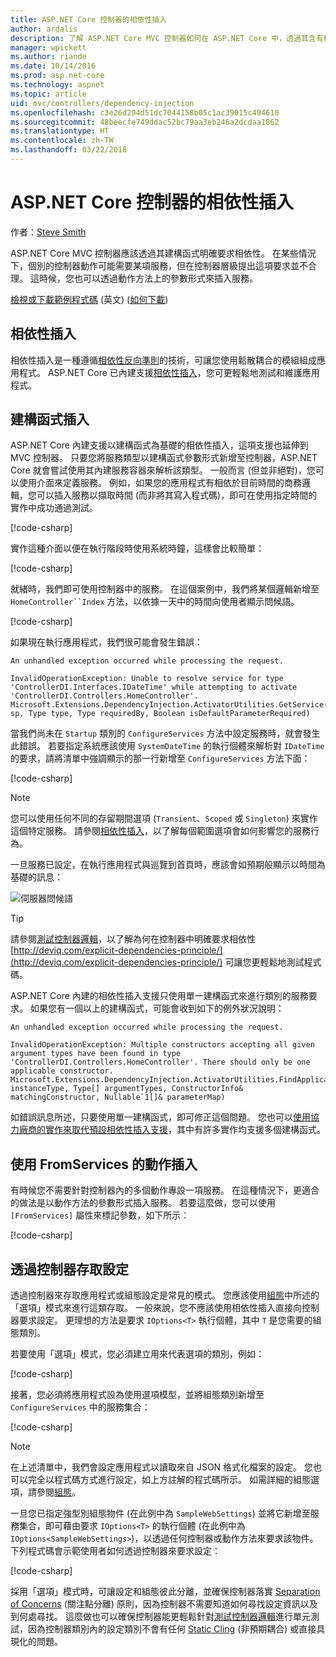 ```yaml
---
title: ASP.NET Core 控制器的相依性插入
author: ardalis
description: 了解 ASP.NET Core MVC 控制器如何在 ASP.NET Core 中，透過其含有相依性插入的建構函式明確要求其相依性。
manager: wpickett
ms.author: riande
ms.date: 10/14/2016
ms.prod: asp.net-core
ms.technology: aspnet
ms.topic: article
uid: mvc/controllers/dependency-injection
ms.openlocfilehash: c3e26d294d51dc7044158b05c1ac39015c494610
ms.sourcegitcommit: 48beecfe749ddac52bc79aa3eb246a2dcdaa1862
ms.translationtype: HT
ms.contentlocale: zh-TW
ms.lasthandoff: 03/22/2018
---
```

# <a name="dependency-injection-into-controllers-in-aspnet-core"></a>ASP.NET Core 控制器的相依性插入

<a name="dependency-injection-controllers"></a>

作者：[Steve Smith](https://ardalis.com/)

ASP.NET Core MVC 控制器應該透過其建構函式明確要求相依性。 在某些情況下，個別的控制器動作可能需要某項服務，但在控制器層級提出這項要求並不合理。 這時候，您也可以透過動作方法上的參數形式來插入服務。

[檢視或下載範例程式碼](https://github.com/aspnet/Docs/tree/master/aspnetcore/mvc/controllers/dependency-injection/sample) \(英文\) ([如何下載](xref:tutorials/index#how-to-download-a-sample))

## <a name="dependency-injection"></a>相依性插入

相依性插入是一種遵循[相依性反向準則](http://deviq.com/dependency-inversion-principle/)的技術，可讓您使用鬆散耦合的模組組成應用程式。 ASP.NET Core 已內建支援[相依性插入](../../fundamentals/dependency-injection.md)，您可更輕鬆地測試和維護應用程式。

## <a name="constructor-injection"></a>建構函式插入

ASP.NET Core 內建支援以建構函式為基礎的相依性插入，這項支援也延伸到 MVC 控制器。 只要您將服務類型以建構函式參數形式新增至控制器，ASP.NET Core 就會嘗試使用其內建服務容器來解析該類型。 一般而言 (但並非絕對)，您可以使用介面來定義服務。 例如，如果您的應用程式有相依於目前時間的商務邏輯，您可以插入服務以擷取時間 (而非將其寫入程式碼)，即可在使用指定時間的實作中成功通過測試。

[!code-csharp[](dependency-injection/sample/src/ControllerDI/Interfaces/IDateTime.cs)]


實作這種介面以便在執行階段時使用系統時鐘，這樣會比較簡單：

[!code-csharp[](dependency-injection/sample/src/ControllerDI/Services/SystemDateTime.cs)]


就緒時，我們即可使用控制器中的服務。 在這個案例中，我們將某個邏輯新增至 `HomeController``Index` 方法，以依據一天中的時間向使用者顯示問候語。

[!code-csharp[](./dependency-injection/sample/src/ControllerDI/Controllers/HomeController.cs?highlight=8,10,12,17,18,19,20,21,22,23,24,25,26,27,28,29,30&range=1-31,51-52)]

如果現在執行應用程式，我們很可能會發生錯誤：

```
An unhandled exception occurred while processing the request.

InvalidOperationException: Unable to resolve service for type 'ControllerDI.Interfaces.IDateTime' while attempting to activate 'ControllerDI.Controllers.HomeController'.
Microsoft.Extensions.DependencyInjection.ActivatorUtilities.GetService(IServiceProvider sp, Type type, Type requiredBy, Boolean isDefaultParameterRequired)
```

當我們尚未在 `Startup` 類別的 `ConfigureServices` 方法中設定服務時，就會發生此錯誤。 若要指定系統應該使用 `SystemDateTime` 的執行個體來解析對 `IDateTime` 的要求，請將清單中強調顯示的那一行新增至 `ConfigureServices` 方法下面：

[!code-csharp[](./dependency-injection/sample/src/ControllerDI/Startup.cs?highlight=4&range=26-27,42-44)]

> [!NOTE]
> 您可以使用任何不同的存留期間選項 (`Transient`、`Scoped` 或 `Singleton`) 來實作這個特定服務。 請參閱[相依性插入](../../fundamentals/dependency-injection.md)，以了解每個範圍選項會如何影響您的服務行為。

一旦服務已設定，在執行應用程式與巡覽到首頁時，應該會如預期般顯示以時間為基礎的訊息：

![伺服器問候語](dependency-injection/_static/server-greeting.png)

>[!TIP]
> 請參閱[測試控制器邏輯](testing.md)，以了解為何在控制器中明確要求相依性 [http://deviq.com/explicit-dependencies-principle/](http://deviq.com/explicit-dependencies-principle/) 可讓您更輕鬆地測試程式碼。

ASP.NET Core 內建的相依性插入支援只使用單一建構函式來進行類別的服務要求。 如果您有一個以上的建構函式，可能會收到如下的例外狀況說明：

```
An unhandled exception occurred while processing the request.

InvalidOperationException: Multiple constructors accepting all given argument types have been found in type 'ControllerDI.Controllers.HomeController'. There should only be one applicable constructor.
Microsoft.Extensions.DependencyInjection.ActivatorUtilities.FindApplicableConstructor(Type instanceType, Type[] argumentTypes, ConstructorInfo& matchingConstructor, Nullable`1[]& parameterMap)
```

如錯誤訊息所述，只要使用單一建構函式，即可修正這個問題。 您也可以[使用協力廠商的實作來取代預設相依性插入支援](../../fundamentals/dependency-injection.md#replacing-the-default-services-container)，其中有許多實作均支援多個建構函式。

## <a name="action-injection-with-fromservices"></a>使用 FromServices 的動作插入

有時候您不需要針對控制器內的多個動作專設一項服務。 在這種情況下，更適合的做法是以動作方法的參數形式插入服務。 若要這麼做，您可以使用 `[FromServices]` 屬性來標記參數，如下所示：

[!code-csharp[](./dependency-injection/sample/src/ControllerDI/Controllers/HomeController.cs?highlight=1&range=33-38)]

## <a name="accessing-settings-from-a-controller"></a>透過控制器存取設定

透過控制器來存取應用程式或組態設定是常見的模式。 您應該使用[組態](xref:fundamentals/configuration/index)中所述的「選項」模式來進行這類存取。 一般來說，您不應該使用相依性插入直接向控制器要求設定。 更理想的方法是要求 `IOptions<T>` 執行個體，其中 `T` 是您需要的組態類別。

若要使用「選項」模式，您必須建立用來代表選項的類別，例如：

[!code-csharp[](dependency-injection/sample/src/ControllerDI/Model/SampleWebSettings.cs)]

接著，您必須將應用程式設為使用選項模型，並將組態類別新增至 `ConfigureServices` 中的服務集合：

[!code-csharp[](./dependency-injection/sample/src/ControllerDI/Startup.cs?highlight=3,4,5,6,9,16,19&range=14-44)]

> [!NOTE]
> 在上述清單中，我們會設定應用程式以讀取來自 JSON 格式化檔案的設定。 您也可以完全以程式碼方式進行設定，如上方註解的程式碼所示。 如需詳細的組態選項，請參閱[組態](xref:fundamentals/configuration/index)。

一旦您已指定強型別組態物件 (在此例中為 `SampleWebSettings`) 並將它新增至服務集合，即可藉由要求 `IOptions<T>` 的執行個體 (在此例中為 `IOptions<SampleWebSettings>`)，以透過任何控制器或動作方法來要求該物件。 下列程式碼會示範使用者如何透過控制器來要求設定：

[!code-csharp[](./dependency-injection/sample/src/ControllerDI/Controllers/SettingsController.cs?highlight=3,5,7&range=7-22)]

採用「選項」模式時，可讓設定和組態彼此分離，並確保控制器落實 [Separation of Concerns](http://deviq.com/separation-of-concerns/) (關注點分離) 原則，因為控制器不需要知道如何尋找設定資訊以及到何處尋找。 這麼做也可以確保控制器能更輕鬆針對[測試控制器邏輯](testing.md)進行單元測試，因為控制器類別內的設定類別不會有任何 [Static Cling](http://deviq.com/static-cling/) (非預期耦合) 或直接具現化的問題。
